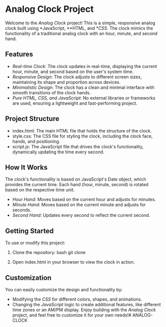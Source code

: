 # Analog Clock Project

Welcome to the *Analog Clock* project! This is a simple, responsive analog clock built using *JavaScript, **HTML, and **CSS*. The clock mimics the functionality of a traditional analog clock with an hour, minute, and second hand.

## Features

- *Real-time Clock*: The clock updates in real-time, displaying the current hour, minute, and second based on the user's system time.
- *Responsive Design*: The clock adjusts to different screen sizes, maintaining its shape and proportion across devices.
- *Minimalistic Design*: The clock has a clean and minimal interface with smooth transitions of the clock hands.
- *Pure HTML, CSS, and JavaScript*: No external libraries or frameworks are used, ensuring a lightweight and fast-performing project.

## Project Structure

- index.html: The main HTML file that holds the structure of the clock.
- style.css: The CSS file for styling the clock, including the clock face, hands, and positioning.
- script.js: The JavaScript file that drives the clock's functionality, dynamically updating the time every second.

## How It Works

The clock's functionality is based on JavaScript's Date object, which provides the current time. Each hand (hour, minute, second) is rotated based on the respective time unit.

- *Hour Hand*: Moves based on the current hour and adjusts for minutes.
- *Minute Hand*: Moves based on the current minute and adjusts for seconds.
- *Second Hand*: Updates every second to reflect the current second.

## Getting Started

To use or modify this project:

1. Clone the repository:
   bash
   git clone
   
   
2. Open index.html in your browser to view the clock in action.

## Customization

You can easily customize the design and functionality by:

- Modifying the *CSS* for different colors, shapes, and animations.
- Changing the *JavaScript* logic to create additional features, like different time zones or an AM/PM display.
Enjoy building with the *Analog Clock* project, and feel free to customize it for your own needs!# ANALOG-CLOCK
